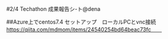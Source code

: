 
#2/4  Techathon 成果報告シ-ト@dena  

##Azure上でcentos7.4 セットアップ　ローカルPCとvnc接続　　  　　
　https://qiita.com/mdmom/items/24540254bd64beac73fc　　

 

　
